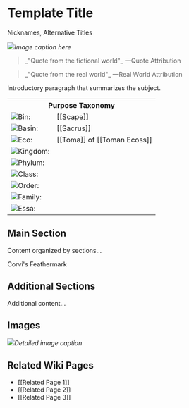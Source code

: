 <!-- wiki-header-section:start -->
# Template Title

<p class="nickname">Nicknames, Alternative Titles</p>

<img src="wiki_images/MD Template.png"><i>Image caption here</i></img>

<blockquote class="wiki-quote">
    _"Quote from the fictional world"_  
    <span class="wiki-quote-attribution">—Quote Attribution</span>
</blockquote>

<blockquote class="wiki-quote">
    _"Quote from the real world"_  
    <span class="wiki-quote-attribution">—Real World Attribution</span>
</blockquote>

<p>
Introductory paragraph that summarizes the subject.
</p>
<!-- wiki-header-section:end -->

<!-- taxonomy-table-section:start -->
<div class="taxonomy-table">
  <table>
    <tr>
      <th colspan="3">Purpose Taxonomy</th>
    </tr>
    <tr>
      <td class="taxon-label"><img src="../svg/bin.svg" class="taxon-icon">Bin:</td>
      <td class="taxon-content" colspan="2">[[Scape]]</td>
    </tr>
    <tr>
      <td class="taxon-label"><img src="../svg/basin.svg" class="taxon-icon">Basin:</td>
      <td class="taxon-content" colspan="2">[[Sacrus]]</td>
    </tr>
    <tr>
      <td class="taxon-label"><img src="../svg/eco.svg" class="taxon-icon">Eco:</td>
      <td class="taxon-content" colspan="2">[[Toma]] of [[Toman Ecoss]]</td>
    </tr>
    <tr>
      <td class="taxon-label"><img src="../svg/kingdom.svg" class="taxon-icon">Kingdom:</td>
      <td class="taxon-content" colspan="2"></td>
    </tr>
    <tr>
      <td class="taxon-label"><img src="../svg/phylum.svg" class="taxon-icon">Phylum:</td>
      <td class="taxon-content" colspan="2"></td>
    </tr>
    <tr>
      <td class="taxon-label"><img src="../svg/class.svg" class="taxon-icon">Class:</td>
      <td class="taxon-content" colspan="2"></td>
    </tr>
    <tr>
      <td class="taxon-label"><img src="../svg/order.svg" class="taxon-icon">Order:</td>
      <td class="taxon-content" colspan="2"></td>
    </tr>
    <tr>
      <td class="taxon-label"><img src="../svg/family.svg" class="taxon-icon">Family:</td>
      <td class="taxon-content" colspan="2"></td>
    </tr>
    <tr>
      <td class="taxon-label"><img src="../svg/essa.svg" class="taxon-icon">Essa:</td>
      <td class="taxon-content" colspan="2"></td>
    </tr>
  </table>
</div>
<!-- taxonomy-table-section:end -->

## Main Section

Content organized by sections...

<div class="feathermark">
 <p class="feathermark-attribution">Corvi's Feathermark</p>   
</div>

## Additional Sections

Additional content...

## Images

<img src="wiki_images/Template_detail.png"><i>Detailed image caption</i></img>

## Related Wiki Pages

- [[Related Page 1]]
- [[Related Page 2]]
- [[Related Page 3]]

<!-- not-for-live-publishing:start -->
<!--
This section is for content, lore, or discoveries that are NOT meant for live publishing to the site. 
Leave this empty unless specifically requested. Use this to stage information that will be revealed to players later.
-->
<!-- not-for-live-publishing:end -->

